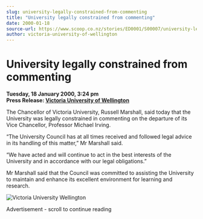 ```yaml
---
slug: university-legally-constrained-from-commenting
title: "University legally constrained from commenting"
date: 2000-01-18
source-url: https://www.scoop.co.nz/stories/ED0001/S00007/university-legally-constrained-from-commenting.htm
author: victoria-university-of-wellington
---
```

University legally constrained from commenting
==============================================

**Tuesday, 18 January 2000, 3:24 pm**  
**Press Release: [Victoria University of Wellington](https://info.scoop.co.nz/Victoria_University_of_Wellington)**

The Chancellor of Victoria University, Russell Marshall, said today that the University was legally constrained in commenting on the departure of its Vice Chancellor, Professor Michael Irving.

“The University Council has at all times received and followed legal advice in its handling of this matter,” Mr Marshall said.

“We have acted and will continue to act in the best interests of the University and in accordance with our legal obligations.”

Mr Marshall said that the Council was committed to assisting the University to maintain and enhance its excellent environment for learning and research.

  
![Victoria University Wellington](http://www.vuw.ac.nz/home/iconlibrary/logob.gif)  

Advertisement - scroll to continue reading



